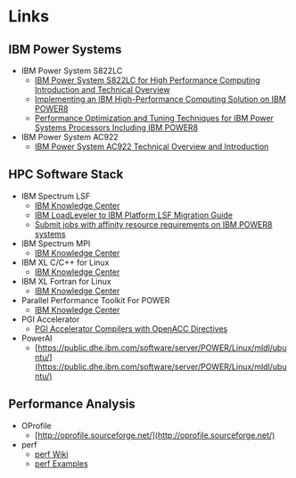 # Links

## IBM Power Systems

* IBM Power System S822LC
  * [IBM Power System S822LC for High Performance Computing Introduction and Technical Overview](https://www.redbooks.ibm.com/redpapers/pdfs/redp5405.pdf)
  * [Implementing an IBM High-Performance Computing Solution on IBM POWER8](http://www.redbooks.ibm.com/redbooks/pdfs/sg248263.pdf)
  * [Performance Optimization and Tuning Techniques for IBM Power Systems Processors Including IBM POWER8](http://www.redbooks.ibm.com/redbooks/pdfs/sg248171.pdf)
* IBM Power System AC922
  * [IBM Power System AC922 Technical Overview and Introduction](https://www.redbooks.ibm.com/redpapers/pdfs/redp5494.pdf)

## HPC Software Stack

* IBM Spectrum LSF
  * [IBM Knowledge Center](http://www.ibm.com/support/knowledgecenter/SSWRJV/)
  * [IBM LoadLeveler to IBM Platform LSF Migration Guide](http://www.redbooks.ibm.com/redbooks/pdfs/redp5048.pdf)
  * [Submit jobs with affinity resource requirements on IBM POWER8 systems](http://www.ibm.com/support/knowledgecenter/en/SSWRJV_10.1.0/lsf_admin/affinity_power8_lsf_submit.html)
* IBM Spectrum MPI
  * [IBM Knowledge Center](https://www.ibm.com/support/knowledgecenter/SSZTET/)
* IBM XL C/C++ for Linux
  * [IBM Knowledge Center](http://www-01.ibm.com/support/knowledgecenter/SSXVZZ/)
* IBM XL Fortran for Linux
  * [IBM Knowledge Center](http://www-01.ibm.com/support/knowledgecenter/SSAT4T/)
* Parallel Performance Toolkit For POWER
  * [IBM Knowledge Center](http://www.ibm.com/support/knowledgecenter/SSFK5S/)
* PGI Accelerator
  * [PGI Accelerator Compilers with OpenACC Directives](https://www.pgroup.com/resources/accel.htm)
* PowerAI
  * [https://public.dhe.ibm.com/software/server/POWER/Linux/mldl/ubuntu/](https://public.dhe.ibm.com/software/server/POWER/Linux/mldl/ubuntu/)

## Performance Analysis

* OProfile
  * [http://oprofile.sourceforge.net/](http://oprofile.sourceforge.net/)
* perf
  * [perf Wiki](https://perf.wiki.kernel.org/)
  * [perf Examples](http://www.brendangregg.com/perf.html)

